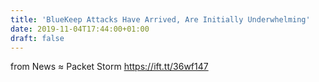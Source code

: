 ```yaml
---
title: 'BlueKeep Attacks Have Arrived, Are Initially Underwhelming'
date: 2019-11-04T17:44:00+01:00
draft: false
---
```


  
  
from News ≈ Packet Storm https://ift.tt/36wf147